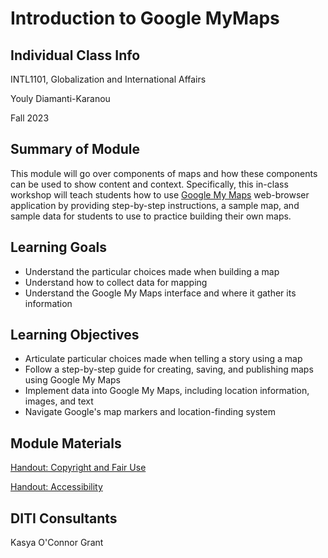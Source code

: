 <h1>Introduction to Google MyMaps</h1>
<h2>Individual Class Info</h2>

INTL1101, Globalization and International Affairs

Youly Diamanti-Karanou

Fall 2023

<h2>Summary of Module</h2>


This module will go over components of maps and how these components can be used to show content and context. Specifically, this in-class workshop will teach students how to use [Google My Maps](https://google.com/mymaps/) web-browser application by providing step-by-step instructions, a sample map, and sample data for students to use to practice building their own maps.

<h2>Learning Goals</h2>

* Understand the particular choices made when building a map
* Understand how to collect data for mapping
* Understand the Google My Maps interface and where it gather its information

<h2>Learning Objectives</h2>

* Articulate particular choices made when telling a story using a map
* Follow a step-by-step guide for creating, saving, and publishing maps using Google My Maps
* Implement data into Google My Maps, including location information, images, and text
* Navigate Google's map markers and location-finding system

<h2>Module Materials</h2>

[Google My Maps Slides]:(https://github.com/NULabNortheastern/digitalassignmentshowcase/blob/main/mapping/fa23-diamantikaranou-intl1101-googlemymaps/googlemymaps-slides.pdf)

[Handout: Copyright and Fair Use](https://github.com/NULabNortheastern/digitalassignmentshowcase/blob/main/handouts/Copyright-Fair-Use.pdf)

[Handout: Accessibility](https://github.com/NULabNortheastern/digitalassignmentshowcase/blob/main/handouts/Accessibility.pdf)

<h2>DITI Consultants</h2>

Kasya O'Connor Grant




